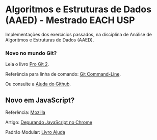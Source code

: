 # Algoritmos e Estruturas de Dados (AAED) - Mestrado EACH USP
Implementações dos exercícios passados, na disciplina de Análise de Algoritmos e Estruturas de Dados (AAED).

### Novo no mundo Git?
Leia o livro [Pro Git 2](https://git-scm.com/book/en/v2).

Referência para linha de comando: [Git Command-Line](https://git-scm.com/docs).

Ou consulte a [Ajuda do Github](https://help.github.com/).

## Novo em JavaScript? 
Referência: [Mozilla](https://developer.mozilla.org/pt-BR/docs/Web/JavaScript/Reference)

Artigo: [Depurando JavaScript no Chrome](http://netcoders.com.br/blog/depurando-javascript-chrome/)

Padrão Modular: [Livro Ajuda](https://addyosmani.com/resources/essentialjsdesignpatterns/book/)

